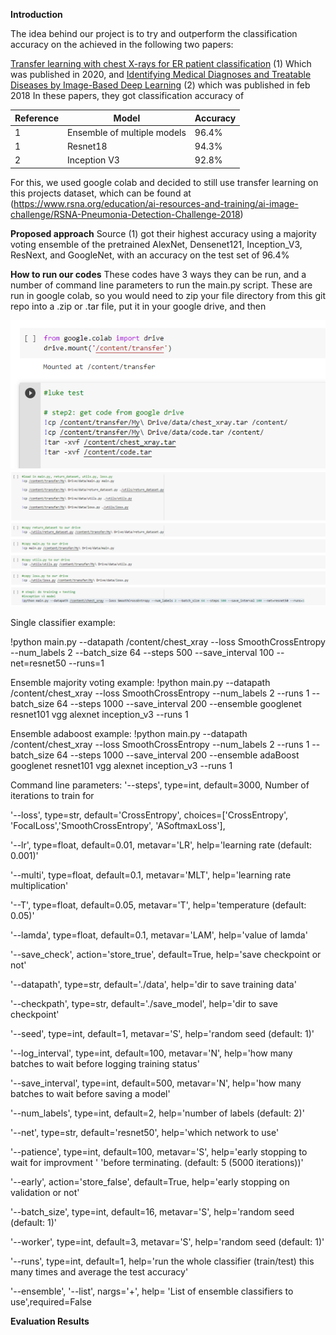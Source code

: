 
**Introduction**

The idea behind our project is to try and outperform the classification accuracy on the   achieved in the following two papers: 

[Transfer learning with chest X-rays for ER patient classification](https://www.mdpi.com/2076-3417/10/2/559) (1)
Which was published in 2020, and
[Identifying Medical Diagnoses and Treatable Diseases by Image-Based Deep Learning](https://pubmed.ncbi.nlm.nih.gov/29474911/) (2)
which was published in feb 2018
In these papers, they got classification accuracy of 

Reference | Model | Accuracy
------------ | ------------ | -------------
1 | Ensemble of multiple models | 96.4%
1 | Resnet18 | 94.3%
2 | Inception V3 | 92.8%


For this, we used google colab and decided to still use transfer learning on this projects dataset, which can be found at 
(https://www.rsna.org/education/ai-resources-and-training/ai-image-challenge/RSNA-Pneumonia-Detection-Challenge-2018)

**Proposed approach**
Source (1) got their highest accuracy using a majority voting ensemble of the pretrained AlexNet, Densenet121, Inception_V3, ResNext, and GoogleNet, with an accuracy on the test set of 96.4%

**How to run our codes**
These codes have 3 ways they can be run, and a number of command line parameters to run the main.py script. These are run in google colab, so you would need to zip your file directory from this git repo into a .zip or .tar file, put it in your google drive, and then 

![Tutorial 1](/code/colab_1.PNG)
![Tutorial 2](/code/colab_2.PNG)

Single classifier example: 

!python main.py --datapath /content/chest_xray --loss SmoothCrossEntropy --num_labels 2 --batch_size 64 --steps 500 --save_interval 100 --net=resnet50 --runs=1

Ensemble majority voting example: 
!python main.py --datapath /content/chest_xray --loss SmoothCrossEntropy --num_labels 2 --runs 1 --batch_size 64 --steps 1000 --save_interval 200 --ensemble googlenet resnet101 vgg alexnet inception_v3 --runs 1

Ensemble adaboost example: 
!python main.py --datapath /content/chest_xray --loss SmoothCrossEntropy --num_labels 2 --runs 1 --batch_size 64 --steps 1000 --save_interval 200 --ensemble adaBoost googlenet resnet101 vgg alexnet inception_v3 --runs 1

Command line parameters: 
'--steps', type=int, default=3000, Number of iterations to train for

'--loss', type=str, default='CrossEntropy', choices=['CrossEntropy', 'FocalLoss','SmoothCrossEntropy', 'ASoftmaxLoss'], 

'--lr', type=float, default=0.01, metavar='LR', help='learning rate (default: 0.001)'

'--multi', type=float, default=0.1, metavar='MLT', help='learning rate multiplication'

'--T', type=float, default=0.05, metavar='T', help='temperature (default: 0.05)'

'--lamda', type=float, default=0.1, metavar='LAM', help='value of lamda'

'--save_check', action='store_true', default=True, help='save checkpoint or not'

'--datapath', type=str, default='./data', help='dir to save training data'

'--checkpath', type=str, default='./save_model', help='dir to save checkpoint'

'--seed', type=int, default=1, metavar='S', help='random seed (default: 1)'

'--log_interval', type=int, default=100, metavar='N', help='how many batches to wait before logging training status'

'--save_interval', type=int, default=500, metavar='N', help='how many batches to wait before saving a model'

'--num_labels', type=int, default=2, help='number of labels (default: 2)'

'--net', type=str, default='resnet50', help='which network to use'

'--patience', type=int, default=100, metavar='S', help='early stopping to wait for improvment '
                            'before terminating. (default: 5 (5000 iterations))'
                            
'--early', action='store_false', default=True, help='early stopping on validation or not'

'--batch_size', type=int, default=16, metavar='S', help='random seed (default: 1)'

'--worker', type=int, default=3, metavar='S', help='random seed (default: 1)'

'--runs', type=int, default=1, help='run the whole classifier (train/test) this many times and average the test accuracy'

'--ensemble', '--list', nargs='+', help= 'List of ensemble classifiers to use',required=False
    

**Evaluation Results**
